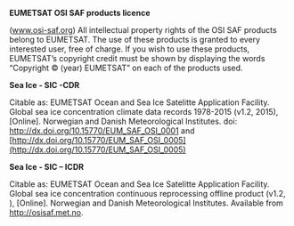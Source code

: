 **EUMETSAT OSI SAF products licence**

(www.osi-saf.org) All intellectual property rights of the OSI SAF products belong to EUMETSAT. The use of these products is granted to every interested user, free of charge. If you wish to use these products, EUMETSAT’s copyright credit must be shown by displaying the words “Copyright © (year) EUMETSAT” on each of the products used.

**Sea Ice - SIC -CDR**

Citable as: EUMETSAT Ocean and Sea Ice Satelitte Application Facility. Global sea ice concentration climate data records 1978-2015 (v1.2, 2015), [Online]. Norwegian and Danish Meteorological Institutes. doi: http://dx.doi.org/10.15770/EUM_SAF_OSI_0001 and [http://dx.doi.org/10.15770/EUM_SAF_OSI_0005](http://dx.doi.org/10.15770/EUM_SAF_OSI_0005)

**Sea Ice - SIC – ICDR**

Citable as: EUMETSAT Ocean and Sea Ice Satelitte Application Facility. Global sea ice concentration continuous reprocessing offline product (v1.2, <year>), [Online]. Norwegian and Danish Meteorological Institutes. Available from http://osisaf.met.no.



